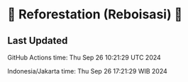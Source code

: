 
# 🌳 Reforestation (Reboisasi) 🌲

## Last Updated

GitHub Actions time: Thu Sep 26 10:21:29 UTC 2024

Indonesia/Jakarta time: Thu Sep 26 17:21:29 WIB 2024
